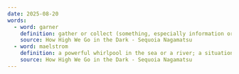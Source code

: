 ```yaml
---
date: 2025-08-20
words:
  - word: garner
    definition: gather or collect (something, especially information or approval).
    source: How High We Go in the Dark - Sequoia Nagamatsu
  - word: maelstrom
    definition: a powerful whirlpool in the sea or a river; a situation or state of confused movement or violent turmoil.
    source: How High We Go in the Dark - Sequoia Nagamatsu
---
```

